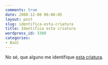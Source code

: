 ```yaml
---
comments: true
date: 2008-12-08 06:06:05
layout: post
slug: identifica-esta-criatura
title: Identifica esta criatura
wordpress_id: 3308
categories:
- Baúl
---
```


No sé, que alguno me identifique [esta criatura](http://www.flickr.com/photos/avi_abrams/502013101/).
